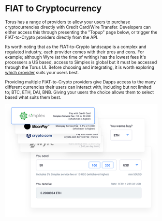 # FIAT to Cryptocurrency

Torus has a range of providers to allow your users to purchase cryptocurrencies directly with Credit Card/Wire Transfer. Developers can either access this through presenting the "Topup" page below, or trigger the FIAT-to-Crypto providers directly from the API.

Its worth noting that as the FIAT-to-Crypto landscape is a complex and regulated industry, each provider comes with their pros and cons. For example; although Wyre (at the time of writing) has the lowest fees it's processers a US based, access to Simplex is global but it must be accessed through the Torus UI. Before choosing and integrating, it is worth exploring [which provider](https://medium.com/toruslabs/conduct-transactions-directly-with-integrated-fiat-on-ramp-providers-bbd52def103b) suits your users best.

Providing multiple FIAT-to-Crypto providers give Dapps access to the many different currencies their users can interact with, including but not limited to; BTC, ETH, DAI, BNB. Giving  your users the choice allows them to select based what suits them best.

![Account recovery](../.gitbook/assets/directpurchaseofcryptocurrency.png)

